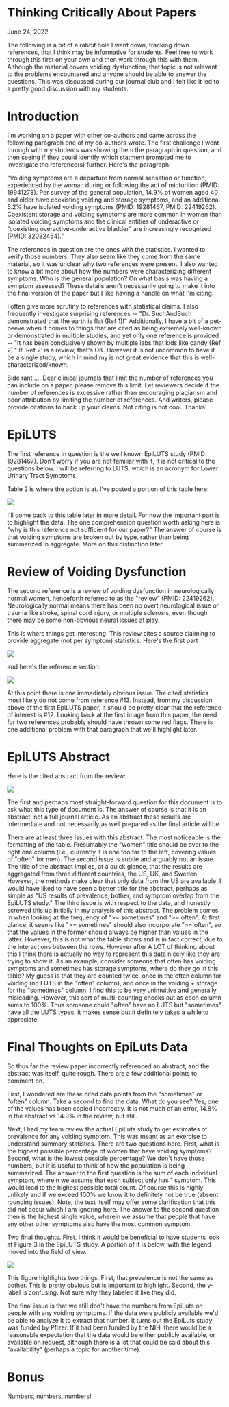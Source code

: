 # Thinking Critically About Papers #

June 24, 2022

The following is a bit of a rabbit hole I went down, tracking down references, that I think may be informative for students. Feel free to work through this first on your own and then work through this with them. Although the material covers voiding dysfunction, that topic is not relevant to the problems encountered and anyone should be able to answer the questions. This was discussed during our journal club and I felt like it led to a pretty good discussion with my students.

# Introduction #

I'm working on a paper with other co-authors and came across the following paragraph one of my co-authors wrote. The first challenge I went through with my students was showing them the paragraph in question, and then seeing if they could identify which statment prompted me to investigate the reference(s) further. Here's the paragraph:

"Voiding symptoms are a departure from normal sensation or function, experienced by the woman during or following the act of micturition (PMID: 19941278). Per survey of the general population, 14.9% of women aged 40 and older have coexisting voiding and storage symptoms, and an additional 5.2% have isolated voiding symptoms (PMID: 19281467, PMID: 22419262). Coexistent storage and voiding symptoms are more common in women than isolated voiding symptoms and the clinical entities of underactive or “coexisting overactive-underactive bladder” are increasingly recognized (PMID: 32032454)."

The references in question are the ones with the statistics. I wanted to verify those numbers. They also seem like they come from the same material, so it was unclear why two references were present. I also wanted to know a bit more about how the numbers were characterizing different symptoms. Who is the general population? On what basis was having a symptom assessed? These details aren't necessarily going to make it into the final version of the paper but I like having a handle on what I'm citing.

I often give more scrutiny to references with statistical claims. I also frequently investigate surprising references -- "Dr. SuchAndSuch demonstrated that the earth is flat (Ref 1)!" Additionally, I have a bit of a pet-peeve when it comes to things that are cited as being extremely well-known or demonstrated in multiple studies, and yet only one reference is provided -- "It has been conclusively shown by multiple labs that kids like candy (Ref 2)." If 'Ref 2' is a review, that's OK. However it is not uncommon to have it be a single study, which in mind my is not great evidence that this is well-characterized/known.

Side rant .... Dear clinical journals that limit the number of references you can include on a paper, please remove this limit. Let reviewers decide if the number of references is excessive rather than encouraging plagiarism and poor attribution by limiting the number of references. And writers, please provide citations to back up your claims. Not citing is not cool. Thanks!

# EpiLUTS #

The first reference in question is the well known EpiLUTS study (PMID: 19281467). Don't worry if you are not familiar with it, it is not critical to the questions below. I will be referring to LUTS, which is an acronym for Lower Urinary Tract Symptoms.

Table 2 is where the action is at. I've posted a portion of this table here:

<img src="epiluts.png">

I'll come back to this table later in more detail. For now the important part is to highlight the data. The one comprehension question worth asking here is "why is this reference not sufficient for our paper?" The answer of course is that voiding symptoms are broken out by type, rather than being summarized in aggregate. More on this distinction later.

# Review of Voiding Dysfunction #

The second reference is a review of voiding dysfunction in neurologically normal women, henceforth referred to as the "review" (PMID: 22419262). Neurologically normal means there has been no overt neurological issue or trauma like stroke, spinal cord injury, or multiple sclerosis, even though there may be some non-obvious neural issues at play.

This is where things get interesting. This review cites a source claiming to provide aggregate (not per symptom) statistics. Here's the first part

<img src="oab_review_part_01.png">

and here's the reference section:

<img src="oab_review_part_02.png">

At this point there is one immediately obvious issue. The cited statistics most likely do not come from reference #13. Instead, from my discussion above of the first EpiLUTS paper, it should be pretty clear that the reference of interest is #12. Looking back at the first image from this paper, the need for two references probably should have thrown some red flags. There is one additional problem with that paragraph that we'll highlight later.

# EpiLUTS Abstract #

Here is the cited abstract from the review:

<img src="epiluts_abstract.png">

The first and perhaps most straight-forward question for this document is to ask what this type of document is. The answer of course is that it is an abstract, not a full journal article. As an abstract these results are intermediate and not necessarily as well prepared as the final article will be.

There are at least three issues with this abstract. The most noticeable is the formatting of the table. Presumably the "women" title should be over to the right one column (i.e., currently it is one too far to the left, covering values of "often" for men). The second issue is subtle and arguably not an issue. The title of the abstract implies, at a quick glance, that the results are aggregated from three different countries, the US, UK, and Sweden. However, the methods make clear that only data from the US are available. I would have liked to have seen a better title for the abstract, perhaps as simple as "US results of prevalence, bother, and symptom overlap from the EpiLUTS study." The third issue is with respect to the data, and honestly I screwed this up initially in my analysis of this abstract. The problem comes in when looking at the frequency of ">= sometimes" and ">= often". At first glance, it seems like ">= sometimes" should also incorporate ">= often", so that the values in the former should always be higher than values in the latter. However, this is not what the table shows and is in fact correct, due to the interactions between the rows. However after A LOT of thinking about this I think there is actually no way to represent this data nicely like they are trying to show it. As an example, consider someone that often has voiding symptoms and sometimes has storage symptoms, where do they go in this table? My guess is that they are counted twice, once in the often column for voiding (no LUTS in the "often" column), and once in the voiding + storage for the "sometimes" column. I find this to be very unintuitive and generally misleading. However, this sort of multi-counting checks out as each column sums to 100%. Thus someone could "often" have no LUTS but "sometimes" have all the LUTS types; it makes sense but it definitely takes a while to appreciate.

# Final Thoughts on EpiLuts Data #

So thus far the review paper incorrectly referenced an abstract, and the abstract was itself, quite rough. There are a few additional points to comment on.

First, I wondered are these cited data points from the "sometimes" or "often" column. Take a second to find the data. What do you see? Yes, one of the values has been copied incorrectly. It is not much of an error, 14.8% in the abstract vs 14.9% in the review, but still.

Next, I had my team review the actual EpiLuts study to get estimates of prevalence for any voiding symptom. This was meant as an exercise to understand summary statistics. There are two questions here. First, what is the highest possible percentage of women that have voiding symptoms? Second, what is the lowest possible percentage? We don't have those numbers, but it is useful to think of how the population is being summarized. The answer to the first question is the sum of each individual symptom, wherein we assume that each subject only has 1 symptom. This would lead to the highest possible total count. Of course this is highly unlikely and if we exceed 100% we know it to definitely not be true (absent rounding issues). Note, the text itself may offer some clarification that this did not occur which I am ignoring here. The answer to the second question then is the highest single value, wherein we assume that people that have any other other symptoms also have the most common symptom.

Two final thoughts. First, I think it would be beneficial to have students look at Figure 3 in the EpiLUTS study. A portion of it is below, with the legend moved into the field of view.

<img src="epiluts_fig3.png">

This figure highlights two things. First, that prevalence is not the same as bother. This is pretty obvious but is important to highlight. Second, the y-label is confusing. Not sure why they labeled it like they did.

The final issue is that we still don't have the numbers from EpiLuts on people with any voiding symptoms. If the data were publicly available we'd be able to analyze it to extract that number. It turns out the EpiLuts study was funded by Pfizer. If it had been funded by the NIH, there would be a reasonable expectation that the data would be either publicly available, or available on request, although there is a lot that could be said about this "availability" (perhaps a topic for another time).

# Bonus #

Numbers, numbers, numbers!









